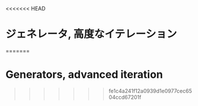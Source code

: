 
<<<<<<< HEAD
# ジェネレータ, 高度なイテレーション
=======
# Generators, advanced iteration
>>>>>>> fe1c4a241f12a0939d1e0977cec6504ccd67201f
